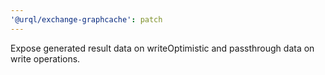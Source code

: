 ```yaml
---
'@urql/exchange-graphcache': patch
---
```


Expose generated result data on writeOptimistic and passthrough data on write operations.
